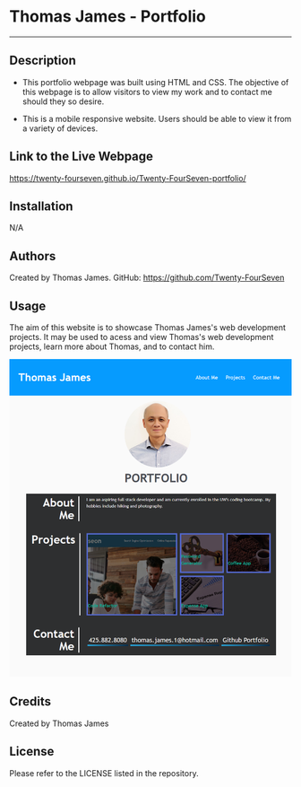 # Thomas James - Portfolio


---

## Description

- This portfolio webpage was built using HTML and CSS. The objective of this webpage is to allow visitors to view my work and to contact me should they so desire.

- This is a mobile responsive website. Users should be able to view it from a variety of devices.


## Link to the Live Webpage

https://twenty-fourseven.github.io/Twenty-FourSeven-portfolio/

## Installation

N/A

## Authors

Created by Thomas James.
GitHub: https://github.com/Twenty-FourSeven

## Usage

The aim of this website is to showcase Thomas James's web development projects. It may be used to acess and view Thomas's web development projects, learn more about Thomas, and to contact him.

![Screenshot of Full Webpage](assets/images/Portfolio-Image.png)


## Credits

Created by Thomas James

## License

Please refer to the LICENSE listed in the repository.
